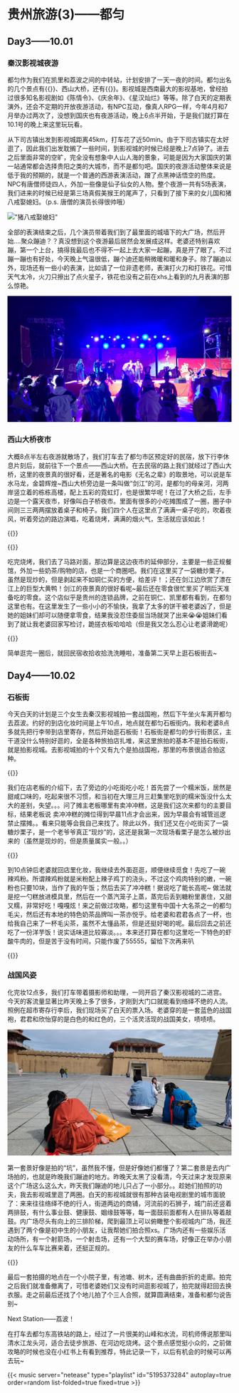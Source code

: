 # 贵州旅游(3)——都匀


## Day3——10.01
### 秦汉影视城夜游
都匀作为我们在凯里和荔波之间的中转站，计划安排了一天一夜的时间。都匀出名的几个景点有{{<dianping link="k3vxY2O3DgI5ecDW" name="石板街">}}、西山大桥，还有{{<dianping link="l5u2rGM2ua4NL2IZ" name="秦汉影视城">}}。影视城是西南最大的影视基地，曾经拍过很多知名影视剧如《陈情令》、《庆余年》、《星汉灿烂》等等。除了白天的定期表演外，还会不定期的开放夜游活动，有NPC互动，像真人RPG一样，今年4月和7月举办过两次了，没想到国庆也有夜游活动，晚上6点半开始，于是我们就打算在10.1号的晚上来这里玩玩看。

从下司古镇出发到影视城距离45km，打车花了近50min。由于下司古镇实在太好逛了，因此我们出发耽搁了一些时间，到影视城的时候已经是晚上7点钟了。进去之后里面非常的空旷，完全没有想象中人山人海的景象，可能是因为大家国庆的第一站通常都会选择贵阳之类的大城市，而不是都匀吧。国庆的夜游活动整体来说是低于我的预期的，就是一个普通的西游表演活动，蹭了点黑神话悟空的热度。NPC有唐僧师徒四人，外加一些像是仙子仙女的人物。整个夜游一共有5场表演，我们进来的时候已经是第三场真假美猴王的尾声了，只看到了接下来的女儿国和猪八戒娶媳妇。（p.s. 唐僧的演员长得很帅哦）

!["猪八戒娶媳妇"](./zhubajie.jpeg "猪八戒娶媳妇")

全部的表演结束之后，几个演员带着我们到了最里面的城墙下的大广场，然后开始....聚众蹦迪？？真没想到这个夜游最后居然会发展成这样。老婆还特别喜欢蹦，第一个上台，搞得我最后也不得不一起上去大家一起蹦，真是开了眼了。不过蹦一蹦也有好处，今天晚上气温很低，蹦个迪还能稍微暖和暖和身子。除了蹦迪以外，现场还有一些小的表演，比如请了一位非遗老师，表演打火刀和打铁花。可惜天气太冷，火刀只擦出了点火星子，铁花也没有之前在xhs上看到的九月表演的那么惊艳。

!["群魔乱舞"](./bengdi.jpeg "群魔乱舞")

### 西山大桥夜市
大概8点半左右夜游就散场了，我们打车去了都匀市区预定好的民宿，放下行李休息片刻后，就前往下一个景点——西山大桥。在去民宿的路上我们就经过了西山大桥，这里的夜景真的很好看，还是著名的电影《无名之辈》的取景地，可以说是车水马龙，金碧辉煌~西山大桥旁边是一条叫做“剑江”的河，是都匀的母亲河，河两岸竖立着的栋栋高楼，配上五彩的霓虹灯，也是很繁华呢！在过了大桥之后，左手边是一个露天夜市，好像叫白子桥夜市。里面有很多的小吃摊围成了一圈，圈子中间则三三两两摆放着桌子和椅子。我们四个人在这里点了满满一桌子吃的，吹着夜风，听着旁边的路边演唱，吃着烧烤，满满的烟火气，生活就应该如此！

{{<carousel imgs="./xishandaqiao_1.jpeg, ./xishandaqiao_2.jpeg" desc="西山大桥夜景">}} 

{{<carousel imgs="./yeshi.jpeg, ./yeshi_dinner.jpeg" desc="夜市">}} 

吃完烧烤，我们去了马路对面，那边算是这边夜市的延伸部分，主要是一些正规餐馆，外加一些奶茶/购物的店，也是一个商圈吧。我们在这里买了一袋糖炒栗子，虽然是现炒的，但是剥起来不如铜仁买的方便，给差评！；还在剑江边欣赏了漂在江上的巨型大黄鸭！剑江的夜景真的很好看呢~最后还在零食很忙里买了明后天准备吃的零食。这个店似乎是贵州的连锁品牌，之前在铜仁、凯里都有看到，在都匀这里也有。在这里发生了一些小小的不愉快，我拿了太多的饼干被老婆凶了，但是她的姐妹们却可以随便拿零食，结果我没忍住委屈当场就哭了出来:sob::sob:姐妹们看到了就让我老婆回家写检讨，跪搓衣板哈哈哈（但是我又怎么忍心让老婆滑跪呢）

{{<carousel imgs="./jianjiang_1.jpeg, ./jianjiang_2.jpeg, ./jianjiang_3.jpeg" desc="西山大桥夜景">}} 

简单逛完一圈后，就回民宿收拾收拾洗洗睡啦，准备第二天早上逛石板街去~

## Day4——10.02
### 石板街
今天白天的计划是三个女生去秦汉影视城拍一套战国袍，然后下午坐火车离开都匀去荔波。约好的到店化妆时间是上午10点，地点就在都匀石板街内。我和老婆8点多就先把行李带到店里寄存，然后开始逛石板街！石板街是都匀的步行街景区，主干道没什么特别好逛的，全是各种旅拍店扎堆，来这里旅拍的基本不是拍石板街，就是拍影视城。去影视城拍的十个又有九个是拍战国袍，那里的布景很适合拍这种。

{{<carousel imgs="./shibanjie_1.jpeg, ./shibanjie_2.jpeg, ./shibanjie_3.jpeg, ./shibanjie_4.jpeg, ./shibanjie_5.jpeg, ./shibanjie_6.jpeg">}} 

我们在店老板的介绍下，去了旁边的小吃街吃小吃！首先尝了一个糯米饭，居然是甜咸口味的，吃起来很不习惯，和当初在大理三月三赶集里吃到的糯米饭没什么太大的差别，失望。。。问了摊主老板哪里有卖冲冲糕，这是我们这次来都匀的主要目标，结果老板说
卖冲冲糕的摊位得到早晨11点才会出来，因为早晨会有城管巡逻禁止摆摊。。看来只能等会我自己来找了。除此以外，我们还又在小吃街买了一袋糖炒栗子，是一个老爷爷真正“现炒”的，这还是我第一次现场看栗子是怎么被炒出来的（虽然是现炒的，但是质量属实一般。。）

{{<carousel imgs="./nuomifan_1.jpeg, ./nuomifan_2.jpeg, ./lizi.jpeg">}} 

到10点钟后老婆就回店里化妆，我继续去外面逛逛，顺便继续觅食！先吃了一碗辣鸡粉。所谓辣鸡粉就是米粉配上辣子鸡丁的浇头，不过这个鸡肉特别的嫩，一碗粉也只要10块，当作了我的午饭；然后去买了冲冲糕！据说吃了能长高呢~ 做法就是挖一勺糕放进模具里，然后在一个蒸汽笼子上蒸，蒸完后丢到糖粉里裹住，又甜又糯，非常好吃！嘎嘎炫！来之前做过攻略，都匀这里有中国十大名茶之一的都匀毛尖，然后还有本地的特色奶茶品牌叫一茶亦悦乎。给老婆和君君各点了一杯，也给我自己来了一杯毛尖茶，虽然不太懂品茶，但是还挺好喝的呢。最后回去之前还吃了一份洋芋饭！说实话味道比较寡淡。。。本来还打算在都匀这里吃一下特色的虾酸牛肉的，但是苦于没有时间，只能作废了55555，留给下次再来叭

{{<carousel imgs="./lajifen.jpeg, ./chongchonggao_1.jpeg, ./chongchonggao_2.jpeg, ./yangyufan.jpeg">}} 

### 战国风姿
化完妆12点多，我们打车带着摄影师和助理，一同开启了秦汉影视城的二进宫。今天的客流量显著比昨天晚上多了很多，才刚到大门口就能看到络绎不绝的人流。照例在超市寄存行李后，我们现场买了白天的票入场。老婆穿的是一套蓝色的战国袍，君君和欣怡穿的是白色的和红色的，三个活灵活现的战国美女，啧啧啧。

!["三个蘑菇包"](./photo.jpeg "三个蘑菇包")

第一套景好像是拍的“坑”，虽然我不懂，但是好像她们都懂了？第二套景是去内广场拍的，也就是昨晚我们蹦迪的地方。昨晚天太黑了没看清，今天过来才发现原来这个广场这么这么大，昨天我们蹦迪的地儿只占了一小部分。。趁她们拍照的功夫，我去影视城里逛了两圈。白天的影视城就很有那种古装电视剧里的城市面貌了：来来往往络绎不绝的行人，街道两边的商铺，河流前的石狮子，城门前还竖着两排鼓，有什么事业鼓、健康鼓、姻缘鼓等等，每一面鼓前面都有人在排队等着敲鼓。内广场尽头有向上的三排阶梯，爬到最顶上可以俯瞰整个影视城内广场，我还遇到了两个像是初中生的小朋友，让我帮她们拍合照xs。广场内还有一些娱乐活动场所，有一个射箭场，一个射击场，还有一个大型的赛车场，好像正在举办小朋友的什么车车比赛来着，还挺正规的。

{{<carousel imgs="./yingshicheng_day_1.jpeg, ./yingshicheng_day_2.jpeg, ./yingshicheng_day_3.jpeg, ./yingshicheng_day_4.jpeg">}} 

最后一套拍摄的地点在一个小院子里，有池塘、树木，还有曲曲折折的走廊。拍完之后我们就准备撤离了，可惜老婆她们又没有时间逛影视城了，拍完就得赶回去换衣服。走之前最后还找了个地儿拍了个三人合照，就算圆满结束，准备和都匀说告别~

Next Station——荔波！

在打车去都匀东高铁站的路上，经过了一片很美的山峰和水流，司机师傅说那里叫清水江龙头河，适合去徒步旅游、在河边吃烧烤。这个景点感觉挺小众的，之前做攻略的时候也没在小红书上有看到推荐，特此记录一下，以后有机会的时候可以再去玩~

{{< music server="netease" type="playlist" id="5195373284" autoplay=true order=random list-folded=true fixed=true >}}

